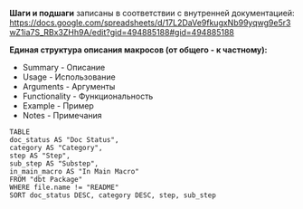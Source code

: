 **Шаги и подшаги** записаны в соответствии с внутренней документацией: https://docs.google.com/spreadsheets/d/17L2DaVe9fkugxNb99yqwg9e5r3wZ1ia7S_RBx3ZHh9A/edit?gid=494885188#gid=494885188

**Единая структура описания макросов (от общего - к  частному):**
- Summary - Описание
- Usage - Использование
- Arguments - Аргументы
- Functionality - Функциональность
- Example - Пример
- Notes - Примечания


```dataview
TABLE 
doc_status AS "Doc Status",
category AS "Category", 
step AS "Step", 
sub_step AS "Substep",
in_main_macro AS "In Main Macro"
FROM "dbt Package"
WHERE file.name != "README"
SORT doc_status DESC, category DESC, step, sub_step
```

